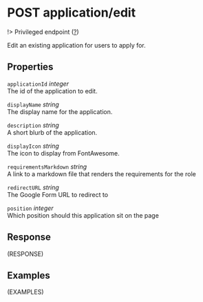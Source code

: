 # <span class="badge badge-light">POST</span> <span class="badge badge-light">application/edit</span>

!> Privileged endpoint ([?](privileged.md))

Edit an existing application for users to apply for.

## Properties

`applicationId` *integer*  
The id of the application to edit.

`displayName` *string*  
The display name for the application.

`description` *string*  
A short blurb of the application.

`displayIcon` *string*  
The icon to display from FontAwesome.

`requirementsMarkdown` *string*  
A link to a markdown file that renders the requirements for the role

`redirectURL` *string*  
The Google Form URL to redirect to

`position` *integer*  
Which position should this application sit on the page


## Response

(RESPONSE)

## Examples

(EXAMPLES)

